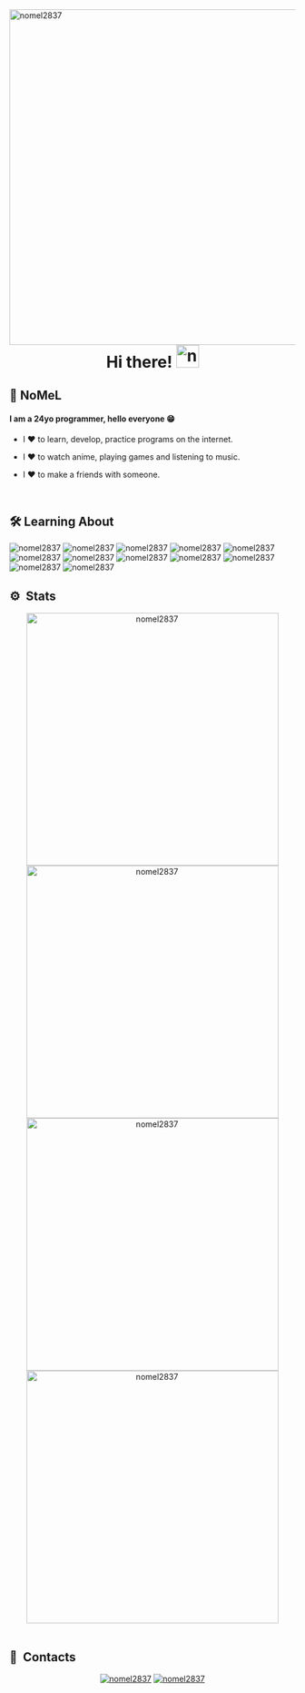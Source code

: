 <img align="right" height="590em" src="https://raw.githubusercontent.com/nomel2837/nomel2837/main/profile.jpg" alt="nomel2837"/>
<h1 align="center">
  Hi there!
  <img width="40" src="https://raw.githubusercontent.com/nomel2837/nomel2837/main/rpKqs.gif" alt="nomel2837"/>
</h1>

<div>

## 👺&nbsp;NoMeL
#### I am a 24yo programmer, hello everyone 😁

- I ❤️ to learn, develop, practice programs on the internet.

- I ❤️ to watch anime, playing games and listening to music.

- I ❤️ to make a friends with someone.

</div>

<br/>

## 🛠&nbsp;Learning About

<div align="left">
  <img src="https://img.shields.io/badge/Python-14354C?style=for-the-badge&logo=python&logoColor=white" alt="nomel2837"/>
  <img src="https://img.shields.io/badge/HTML-239120?style=for-the-badge&logo=html5&logoColor=white" alt="nomel2837"/>
  <img src="https://img.shields.io/badge/CSS-239120?&style=for-the-badge&logo=css3&logoColor=white" alt="nomel2837"/>
  <img src="https://img.shields.io/badge/JavaScript-323330?style=for-the-badge&logo=javascript&logoColor=F7DF1E" alt="nomel2837"/>
  <img src="https://img.shields.io/badge/Node.js-43853D?style=for-the-badge&logo=node.js&logoColor=white" alt="nomel2837"/>
  <img src="https://img.shields.io/badge/Java-ED8B00?style=for-the-badge&logo=java&logoColor=white" alt="nomel2837"/>
  <img src="https://img.shields.io/badge/PHP-777BB4?style=for-the-badge&logo=php&logoColor=white" alt="nomel2837"/>
  <img src="https://img.shields.io/badge/Lua-2C2D72?style=for-the-badge&logo=lua&logoColor=white" alt="nomel2837"/>
  <img src="https://img.shields.io/badge/MySQL-00000F?style=for-the-badge&logo=mysql&logoColor=white" alt="nomel2837"/>
  <img src="https://img.shields.io/badge/SQLite-07405E?style=for-the-badge&logo=sqlite&logoColor=white" alt="nomel2837"/>
  <img src="https://img.shields.io/badge/MongoDB-4EA94B?style=for-the-badge&logo=mongodb&logoColor=white" alt="nomel2837"/>
  <img src="https://img.shields.io/badge/Heroku-430098?style=for-the-badge&logo=heroku&logoColor=white" alt="nomel2837"/>
</div>

## ⚙️ &nbsp;Stats

<div align="center">
  <img width="444em" src="https://github-readme-stats.vercel.app/api?username=nomel2837&&include_all_commits=true&count_private=true&show_icons=true&theme=vision-friendly-dark&hide_border=true" alt="nomel2837"/>
  <img width="444em" src="https://github-readme-streak-stats.herokuapp.com?user=nomel2837&theme=vision-friendly-dark&hide_border=true&date_format=j%20M%5B%20Y%5D" alt="nomel2837"/>
  <img width="444em" src="https://github-profile-trophy.vercel.app/?username=nomel2837&title=MultipleLang,Stars,Followers,Issues,Commits,Puller&row=2&column=3&layout=compact&theme=juicyfresh&no-frame=true&no-bg=true" alt="nomel2837"/>
  <img width="444em" src="https://github-readme-stats.vercel.app/api/top-langs/?username=nomel2837&layout=compact&theme=vision-friendly-dark&hide_border=true&langs_count=11" alt="nomel2837"/>
</div>

<br/>

## 📱 &nbsp;Contacts

<div align="center">
  <a href="https://discordapp.com/users/826098988725829662"><img src="https://img.shields.io/badge/Discord-7289DA?style=for-the-badge&logo=discord&logoColor=white" alt="nomel2837"/></a>
  <a href="https://www.instagram.com/_matchaamel/"><img src="https://img.shields.io/badge/Instagram-E4405F?style=for-the-badge&logo=instagram&logoColor=white" alt="nomel2837"/></a>
</div>

